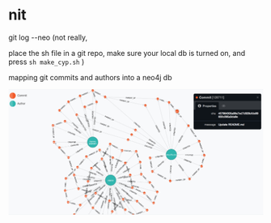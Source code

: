 nit
===

git log --neo (not really,

place the sh file in a git repo, make sure your local db is turned on, and press `sh make_cyp.sh`
)

mapping git commits and authors into a neo4j db

![webstack](graph_pic.png)


